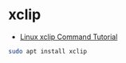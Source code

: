 # xclip

- [Linux xclip Command Tutorial](https://linuxtect.com/linux-xclip-command-tutorial/)

```sh
sudo apt install xclip
```
